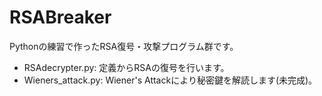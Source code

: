 # RSABreaker
Pythonの練習で作ったRSA復号・攻撃プログラム群です。<br>
<ul>
  <li>RSAdecrypter.py: 定義からRSAの復号を行います。</li>
  <li>Wieners_attack.py: Wiener's Attackにより秘密鍵を解読します(未完成)。</li>
</ul>
